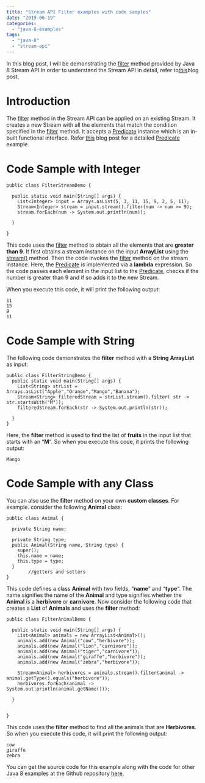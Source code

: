 ```yaml
---
title: "Stream API Filter examples with code samples"
date: "2019-06-19"
categories: 
  - "java-8-examples"
tags: 
  - "java-8"
  - "stream-api"
---
```


In this blog post, I will be demonstrating the [filter](https://docs.oracle.com/javase/8/docs/api/java/util/stream/Stream.html#filter-java.util.function.Predicate-) method provided by Java 8 Stream API.In order to understand the Stream API in detail, refer to[this](https://learnjava.co.in/java-8-streams/)blog post.

# Introduction

The [filter](https://docs.oracle.com/javase/8/docs/api/java/util/stream/Stream.html#filter-java.util.function.Predicate-) method in the Stream API can be applied on an existing Stream. It creates a new Stream with all the elements that match the condition specified in the [filter](https://docs.oracle.com/javase/8/docs/api/java/util/stream/Stream.html#filter-java.util.function.Predicate-) method. It accepts a [Predicate](https://learnjava.co.in/java-8-predicate-example/) instance which is an in-built functional interface. Refer [this](https://learnjava.co.in/java-8-predicate-example/) blog post for a detailed [Predicate](https://learnjava.co.in/java-8-predicate-example/) example.

# Code Sample with Integer

```
public class FilterStreamDemo {

  public static void main(String[] args) {
    List<Integer> input = Arrays.asList(5, 3, 11, 15, 9, 2, 5, 11);
    Stream<Integer> stream = input.stream().filter(num -> num >= 9);
    stream.forEach(num -> System.out.println(num));

  }

}
```

This code uses the [filter](https://docs.oracle.com/javase/8/docs/api/java/util/stream/Stream.html#filter-java.util.function.Predicate-) method to obtain all the elements that are **greater than 9**. It first obtains a stream instance on the input **ArrayList** using the [stream()](https://docs.oracle.com/javase/8/docs/api/java/util/Collection.html#stream--) method. Then the code invokes the [filter](https://docs.oracle.com/javase/8/docs/api/java/util/stream/Stream.html#filter-java.util.function.Predicate-) method on the stream instance. Here, the [Predicate](https://learnjava.co.in/java-8-predicate-example/) is implemented via a **lambda** expression. So the code passes each element in the input list to the [Predicate](https://learnjava.co.in/java-8-predicate-example/), checks if the number is greater than 9 and if so adds it to the new Stream.

When you execute this code, it will print the following output:

```
11
15
9
11
```

# Code Sample with String

The following code demonstrates the **filter** method with a **String** **ArrayList** as input:

```
public class FilterStringDemo {
  public static void main(String[] args) {
    List<String> strList = Arrays.asList("Apple","Orange","Mango","Banana");
    Stream<String> filteredStream = strList.stream().filter( str -> str.startsWith("M"));
    filteredStream.forEach(str -> System.out.println(str));

  }
}
```

Here, the **filter** method is used to find the list of **fruits** in the input list that starts with an “**M**“. So when you execute this code, it prints the following output:

```
Mango
```

# Code Sample with any Class

You can also use the **filter** method on your own **custom classes**. For example. consider the following **Animal** class:

```
public class Animal {
  
  private String name;
  
  private String type;
  public Animal(String name, String type) {
    super();
    this.name = name;
    this.type = type;
  }
        //getters and setters
}
```

This code defines a class **Animal** with two fields, “**name**” and “**type**“. The name signifies the name of the **Animal** and type signifies whether the **Animal** is a **herbivore** or **carnivore**. Now consider the following code that creates a **List** of **Animals** and uses the **filter** method:

```
public class FilterAnimalDemo {

  public static void main(String[] args) {
    List<Animal> animals = new ArrayList<Animal>(); 
    animals.add(new Animal("cow","herbivore"));
    animals.add(new Animal("lion","carnivore"));
    animals.add(new Animal("tiger","carnivore"));
    animals.add(new Animal("giraffe","herbivore"));
    animals.add(new Animal("zebra","herbivore"));
    
    Stream<Animal> herbivores = animals.stream().filter(animal -> animal.getType().equals("herbivore"));
    herbivores.forEach(animal -> System.out.println(animal.getName()));

  }


}
```

This code uses the **filter** method to find all the animals that are **Herbivores**. So when you execute this code, it will print the following output:

```
cow
giraffe
zebra
```

You can get the source code for this example along with the code for other Java 8 examples at the Github repository [here](https://github.com/learnjavawithreshma/Java8Demo).
